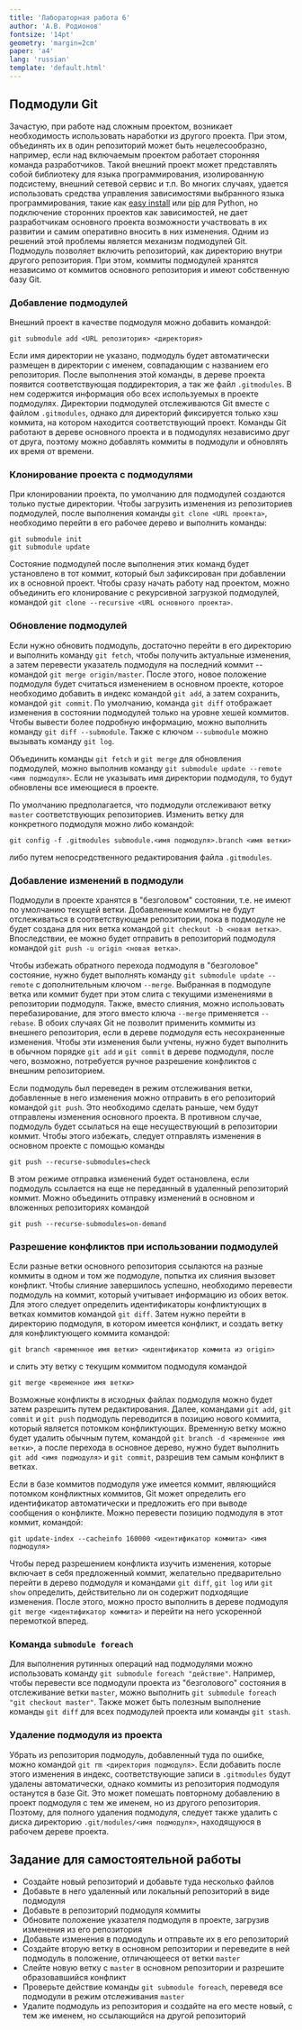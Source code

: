 ```yaml
---
title: 'Лабораторная работа 6'
author: 'А.В. Родионов'
fontsize: '14pt'
geometry: 'margin=2cm'
paper: 'a4'
lang: 'russian'
template: 'default.html'
---
```


## Подмодули Git

Зачастую, при работе над сложным проектом, возникает необходимость использовать наработки из другого
проекта. При этом, объединять их в один репозиторий может быть нецелесообразно, например, если над
включаемым проектом работает сторонняя команда разработчиков. Такой внешний проект может
представлять собой библиотеку для языка программирования, изолированную подсистему, внешний сетевой
сервис и т.п. Во многих случаях, удается использовать средства управления зависимостями выбранного
языка программирования, такие как [easy
install](http://setuptools.readthedocs.io/en/latest/easy_install.html) или
[pip](https://pip.pypa.io/en/stable/installing/) для Python, но подключение сторонних проектов как
зависимостей, не дает разработчикам основного проекта возможности участвовать в их развитии и самим
оперативно вносить в них изменения. Одним из решений этой проблемы является механизм подмодулей Git.
Подмодуль позволяет включить репозиторий, как директорию внутри другого репозитория. При этом,
коммиты подмодулей хранятся независимо от коммитов основного репозитория и имеют собственную базу
Git.

### Добавление подмодулей

Внешний проект в качестве подмодуля можно добавить командой:

    git submodule add <URL репозитория> <директория>

Если имя директории не указано, подмодуль будет автоматически размещен в директории с именем,
совпадающим с названием его репозитория. После выполнения этой команды, в дереве проекта появится
соответствующая поддиректория, а так же файл `.gitmodules`. В нем содержится информация обо всех
используемых в проекте подмодулях. Директории подмодулей отслеживаются Git вместе с файлом
`.gitmodules`, однако для директорий фиксируется только хэш коммита, на котором находится
соответствующий проект. Команды Git работают в дереве основного проекта и в подмодулях независимо
друг от друга, поэтому можно добавлять коммиты в подмодули и обновлять их время от времени.

### Клонирование проекта с подмодулями

При клонировании проекта, по умолчанию для подмодулей создаются только пустые директории. Чтобы
загрузить изменения из репозиториев подмодулей, после выполнения команды `git clone <URL проекта>`,
необходимо перейти в его рабочее дерево и выполнить команды:
    
    git submodule init
    git submodule update

Состояние подмодулей после выполнения этих команд будет установлено в тот коммит, который был
зафиксирован при добавлении их в основной проект. Чтобы сразу начать работу над проектом, можно
объединить его клонирование с рекурсивной загрузкой подмодулей, командой `git clone --recursive <URL
основного проекта>`.

### Обновление подмодулей

Если нужно обновить подмодуль, достаточно перейти в его директорию и выполнить команду `git fetch`,
чтобы получить актуальные изменения, а затем перевести указатель подмодуля на последний коммит --
командой `git merge origin/master`. После этого, новое положение подмодуля будет считаться
изменением в основном проекте, которое необходимо добавить в индекс командой `git add`, а затем
сохранить, командой `git commit`. По умолчанию, команда `git diff` отображает изменения в состоянии
подмодулей только на уровне хешей коммитов. Чтобы вывести более подробную информацию, можно
выполнить команду `git diff --submodule`. Также с ключом `--submodule` можно вызывать команду `git
log`.

Объединить команды `git fetch` и `git merge` для обновления подмодулей, можно выполнив команду `git
submodule update --remote <имя подмодуля>`. Если не указывать имя директории подмодуля, то будут
обновлены все имеющиеся в проекте.

По умолчанию предполагается, что подмодули отслеживают ветку `master` соответствующих репозиториев.
Изменить ветку для конкретного подмодуля можно либо командой:

    git config -f .gitmodules submodule.<имя подмодуля>.branch <имя ветки>

либо путем непосредственного редактирования файла `.gitmodules`. 


### Добавление изменений в подмодули

Подмодули в проекте хранятся в "безголовом" состоянии, т.е. не имеют по умолчанию текущей ветки.
Добавленные коммиты не будут отслеживаться в соответствующем репозитории, пока в подмодуле не будет
создана для них ветка командой `git checkout -b <новая ветка>`. Впоследствии, ее можно будет
отправить в репозиторий подмодуля командой `git push -u origin <новая ветка>`.

Чтобы избежать обратного перехода подмодуля в "безголовое" состояние, нужно будет выполнять команду
`git submodule update --remote` с дополнительным ключом `--merge`. Выбранная в подмодуле ветка или
коммит будет при этом слита с текущими изменениями в репозитории подмодуля. Также, вместо слияния,
можно использовать перебазирование, для этого вместо ключа `--merge` применяется `--rebase`. В
обоих случаях Git не позволит применить коммиты из внешнего репозитория, если в дереве подмодуля
есть несохраненные изменения. Чтобы эти изменения были учтены, нужно будет выполнить в обычном
порядке `git add` и `git commit` в дереве подмодуля, после чего, возможно, потребуется ручное
разрешение конфликтов с внешним репозиторием.

Если подмодуль был переведен в режим отслеживания ветки, добавленные в него изменения можно
отправить в его репозиторий командой `git push`. Это необходимо сделать раньше, чем будут отправлены
изменения основного проекта. В противном случае, подмодуль будет ссылаться на еще несуществующий в
репозитории коммит. Чтобы этого избежать, следует отправлять изменения в основном проекте с помощью
команды

    git push --recurse-submodules=check
    
В этом режиме отправка изменений будет остановлена, если подмодуль ссылается на еще не переданный в
удаленный репозиторий коммит. Можно объединить отправку изменений в основном и вложенных
репозиториях командой 

    git push --recurse-submodules=on-demand

### Разрешение конфликтов при использовании подмодулей

Если разные ветки основного репозитория ссылаются на разные коммиты в одном и том же подмодуле,
попытка их слияния вызовет конфликт. Чтобы слияние завершилось успешно, необходимо перевести
подмодуль на коммит, который учитывает информацию из обоих веток. Для этого следует определить
идентификаторы конфликтующих в ветках коммитов командой `git diff`. Затем нужно перейти в директорию
подмодуля, в котором имеется конфликт, и создать ветку для конфликтующего коммита командой:

    git branch <временное имя ветки> <идентификатор коммита из origin>

и слить эту ветку с текущим коммитом подмодуля командой

    git merge <временное имя ветки>

Возможные конфликты в исходных файлах подмодуля можно будет затем разрешить путем редактирования.
Далее, командами `git add`, `git commit` и `git push` подмодуль переводится в позицию нового
коммита, который является потомком конфликтующих. Временную ветку можно будет удалить обычным путем,
командой `git branch -d <временное имя ветки>`, а после перехода в основное дерево, нужно будет
выполнить `git add <имя подмодуля>` и `git commit`, разрешив тем самым конфликт в ветках.

Если в базе коммитов подмодуля уже имеется коммит, являющийся потомком конфликтных коммитов, Git
может определить его идентификатор автоматически и предложить его при выводе сообщения о конфликте.
Можно перевести позицию подмодуля в этот коммит, командой:

    git update-index --cacheinfo 160000 <идентификатор коммита> <имя подмодуля>

Чтобы перед разрешением конфликта изучить изменения, которые включает в себя предложенный коммит,
желательно предварительно перейти в дерево подмодуля и командами `git diff`, `git log` или `git
show` определить, действительно ли он содержит подходящие изменения. После этого, можно просто
выполнить в дереве подмодуля `git merge <идентификатор коммита>` и перейти на него ускоренной
перемоткой вперед.

### Команда `submodule foreach`

Для выполнения рутинных операций над подмодулями можно использовать команду `git submodule foreach
"действие"`. Например, чтобы перевести все подмодули проекта из "безголового" состояния в
отслеживание ветки `master`, можно выполнить `git submodule foreach "git checkout master"`. Также
может быть полезным выполнение команды `git diff` для всех подмодулей проекта или команды `git
stash`.

### Удаление подмодуля из проекта

Убрать из репозитория подмодуль, добавленный туда по ошибке, можно командой `git rm <директория
подмодуля>`. Если добавить после этого изменения в индекс, соответствующие записи в `.gitmodules`
будут удалены автоматически, однако коммиты из репозитория подмодуля останутся в базе Git. Это может
помешать повторному добавлению в проект подмодуля с тем же именем, но из другого репозитория.
Поэтому, для полного удаления подмодуля, следует также удалить с диска директорию `.git/modules/<имя
подмодуля>`, находящуюся в рабочем дереве проекта.

## Задание для самостоятельной работы

* Создайте новый репозиторий и добавьте туда несколько файлов
* Добавьте в него удаленный или локальный репозиторий в виде подмодуля
* Добавьте в репозиторий подмодуля коммиты
* Обновите положение указателя подмодуля в проекте, загрузив изменения из его репозитория
* Добавьте изменения в подмодуль и отправьте их в его репозиторий
* Создайте вторую ветку в основном репозитории и переведите в ней подмодуль в положение,
  отличающееся от ветки `master`
* Слейте новую ветку с `master` в основном репозитории и разрешите образовавшийся конфликт
* Проверьте действие команды `git submodule foreach`, переведя все подмодули в режим отслеживания
  `master`
* Удалите подмодуль из репозитория и создайте на его месте новый, с тем же именем, но ссылающийся на
  другой репозиторий

